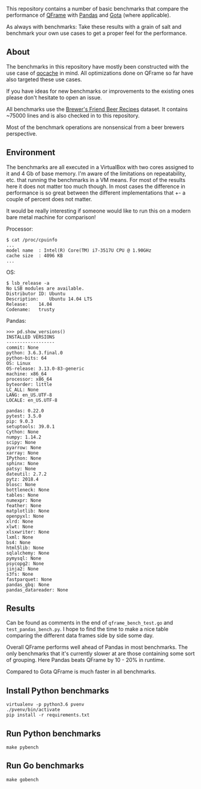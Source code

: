 This repository contains a number of basic benchmarks that compare
the performance of [QFrame](https://github.com/tobgu/qframe) with
[Pandas](https://pandas.pydata.org) and [Gota](https://github.com/kniren/gota) (where applicable).

As always with benchmarks: Take these results with a grain of salt and
benchmark your own use cases to get a proper feel for the performance.

## About
The benchmarks in this repository have mostly been constructed with
the use case of [qocache](https://github.com/tobgu/qocache) in mind.
All optimizations done on QFrame so far have also targeted these use
cases.

If you have ideas for new benchmarks or improvements to the existing
ones please don't hesitate to open an issue.

All benchmarks use the [Brewer's Friend Beer Recipes](https://www.kaggle.com/jtrofe/beer-recipes)
dataset. It contains ~75000 lines and is also checked in to this repository.

Most of the benchmark operations are nonsensical from a beer brewers
perspective.

## Environment
The benchmarks are all executed in a VirtualBox with two cores assigned
to it and 4 Gb of base memory. I'm aware of the limitations on repeatability,
etc. that running the benchmarks in a VM means. For most of the results
here it does not matter too much though. In most cases the difference
in performance is so great between the different implementations
that +- a couple of percent does not matter.

It would be really interesting if someone would like to run this on
a modern bare metal machine for comparison!

Processor:
```
$ cat /proc/cpuinfo
...
model name	: Intel(R) Core(TM) i7-3517U CPU @ 1.90GHz
cache size	: 4096 KB
...
```

OS:
```
$ lsb_release -a
No LSB modules are available.
Distributor ID:	Ubuntu
Description:	Ubuntu 14.04 LTS
Release:	14.04
Codename:	trusty
```

Pandas:
```
>>> pd.show_versions()
INSTALLED VERSIONS
------------------
commit: None
python: 3.6.3.final.0
python-bits: 64
OS: Linux
OS-release: 3.13.0-83-generic
machine: x86_64
processor: x86_64
byteorder: little
LC_ALL: None
LANG: en_US.UTF-8
LOCALE: en_US.UTF-8

pandas: 0.22.0
pytest: 3.5.0
pip: 9.0.3
setuptools: 39.0.1
Cython: None
numpy: 1.14.2
scipy: None
pyarrow: None
xarray: None
IPython: None
sphinx: None
patsy: None
dateutil: 2.7.2
pytz: 2018.4
blosc: None
bottleneck: None
tables: None
numexpr: None
feather: None
matplotlib: None
openpyxl: None
xlrd: None
xlwt: None
xlsxwriter: None
lxml: None
bs4: None
html5lib: None
sqlalchemy: None
pymysql: None
psycopg2: None
jinja2: None
s3fs: None
fastparquet: None
pandas_gbq: None
pandas_datareader: None
```

## Results
Can be found as comments in the end of `qframe_bench_test.go` and
`test_pandas_bench.py`. I hope to find the time to make a nice table
comparing the different data frames side by side some day.

Overall QFrame performs well ahead of Pandas in most benchmarks. The
only benchmarks that it's currently slower at are those containing
some sort of grouping. Here Pandas beats QFrame by 10 - 20% in runtime.

Compared to Gota QFrame is much faster in all benchmarks.

## Install Python benchmarks
```
virtualenv -p python3.6 pvenv
./pvenv/bin/activate
pip install -r requirements.txt
```

## Run Python benchmarks
```
make pybench
```

## Run Go benchmarks
```
make gobench
```